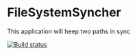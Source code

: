 # FileSystemSyncher
This application will heep two paths in sync

[![Build status](https://ci.appveyor.com/api/projects/status/cjtpmaowxbma4u0l/branch/master?svg=true)](https://ci.appveyor.com/project/vnvizitiu21794/filesystemsyncher/branch/master)

